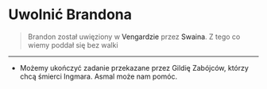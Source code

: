 <h1>Uwolnić Brandona</h1>

> Brandon został uwięziony w <a data-path="Lokacje/Vengard.md">Vengardzie</a> przez <a data-path="NPC/Swain.md">Swaina</a>. Z tego co wiemy poddał się bez walki

---

- Możemy ukończyć zadanie przekazane przez Gildię Zabójców, którzy chcą śmierci Ingmara. Asmal może nam pomóc.